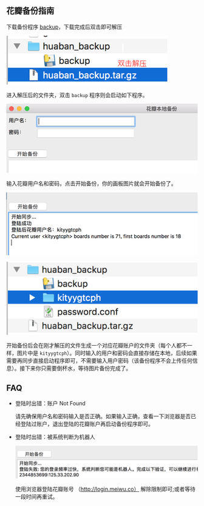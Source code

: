 

## 花瓣备份指南

下载备份程序 [backup](http://baidu.com)，下载完成后双击即可解压

![](https://raw.githubusercontent.com/ZhuPeng/grab_huaban_board/master/image/untar.png)

进入解压后的文件夹，双击 `backup` 程序则会启动如下程序。

![image-20190126215849044](https://raw.githubusercontent.com/ZhuPeng/grab_huaban_board/master/image/start.png)

输入花瓣用户名和密码，点击开始备份，你的画板图片就会开始备份了。

![image-20190126220220140](https://raw.githubusercontent.com/ZhuPeng/grab_huaban_board/master/image/start_log.png)

![image-20190126220337322](https://raw.githubusercontent.com/ZhuPeng/grab_huaban_board/master/image/folder_user.png)

开始备份后会在刚才解压的文件生成一个对应花瓣账户的文件夹（每个人都不一样，图片中是 `kityygtcph`）。同时输入的用户和密码会直接存储在本地，后续如果需要再同步直接启动程序即可，不需要输入用户密码（该备份程序不会上传任何信息）。接下来你只需要倒杯水，等待图片备份完成了。

## FAQ

* 登陆时出错：账户 Not Found

  请先确保用户名和密码输入是否正确。如果输入正确，查看一下浏览器是否已经登陆过账户，退出登陆的花瓣账户再启动备份程序即可。

* 登陆时出错：被系统判断为机器人

  ![image-20190126221031061](https://raw.githubusercontent.com/ZhuPeng/grab_huaban_board/master/image/robot.png)

  使用浏览器登陆花瓣账号 （http://login.meiwu.co） 解除限制即可;或者等待一段时间再重试。